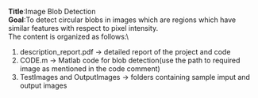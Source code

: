 **Title**:Image Blob Detection\
**Goal**:To detect circular blobs in images which are regions which have similar features with respect to pixel intensity.\
The content is organized as follows:\
1. description_report.pdf -> detailed report of the project and code
2. CODE.m -> Matlab code for blob detection(use the path to required image as mentioned in the code comment)
3. TestImages and OutputImages -> folders containing sample imput and output images

